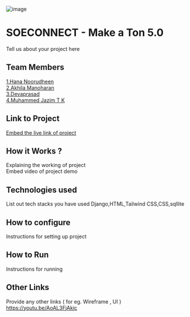 ![image](https://user-images.githubusercontent.com/92361680/197824476-464d420d-26a6-4df5-aef3-99214fac1388.png)


# SOECONNECT - Make a Ton 5.0
Tell us about your project here

## Team Members
[1.Hana Noorudheen](Hana-Noorudheen)   
[2.Akhila Manoharan](akhilamanoharan2017)   
[3.Devaprasad](devaprasadnm)   
[4.Muhammed Jazim T K](Muhammedjazimtk)   

## Link to Project
[Embed the live link of project](live_link)

## How it Works ?
Explaining the working of project  
Embed video of project demo

## Technologies used
List out tech stacks you have used
Django,HTML,Tailwind CSS,CSS,sqllite

## How to configure
Instructions for setting up project

## How to Run
Instructions for running

## Other Links
Provide any other links ( for eg. Wireframe , UI )
https://youtu.be/AoAL3FjAkic
